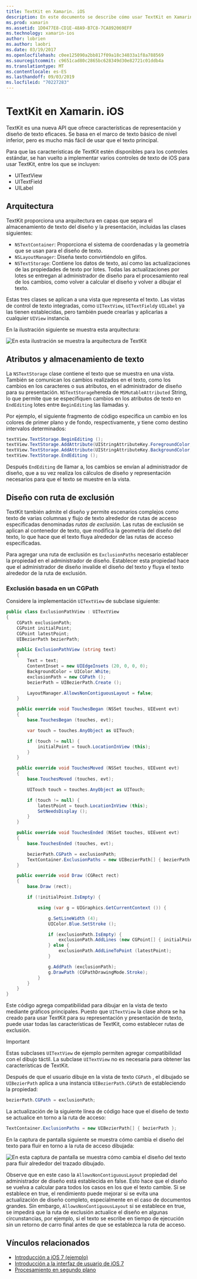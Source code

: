 ```yaml
---
title: TextKit en Xamarin. iOS
description: En este documento se describe cómo usar TextKit en Xamarin. iOS. TextKit proporciona características de representación y diseño de texto eficaces.
ms.prod: xamarin
ms.assetid: 1D0477E8-CD1E-48A9-B7C8-7CA892069EFF
ms.technology: xamarin-ios
author: lobrien
ms.author: laobri
ms.date: 03/19/2017
ms.openlocfilehash: c0ee125090a2bb817f09a18c34033a1f8a788569
ms.sourcegitcommit: c9651cad80c2865bc628349d30e82721c01ddb4a
ms.translationtype: MT
ms.contentlocale: es-ES
ms.lasthandoff: 09/03/2019
ms.locfileid: "70227283"
---
```

# <a name="textkit-in-xamarinios"></a>TextKit en Xamarin. iOS

TextKit es una nueva API que ofrece características de representación y diseño de texto eficaces. Se basa en el marco de texto básico de nivel inferior, pero es mucho más fácil de usar que el texto principal.

Para que las características de TextKit estén disponibles para los controles estándar, se han vuelto a implementar varios controles de texto de iOS para usar TextKit, entre los que se incluyen:

- UITextView
- UITextField
- UILabel

## <a name="architecture"></a>Arquitectura

TextKit proporciona una arquitectura en capas que separa el almacenamiento de texto del diseño y la presentación, incluidas las clases siguientes:

- `NSTextContainer`: Proporciona el sistema de coordenadas y la geometría que se usan para el diseño de texto.
- `NSLayoutManager`: Diseña texto convirtiéndolo en glifos.
- `NSTextStorage`: Contiene los datos de texto, así como las actualizaciones de las propiedades de texto por lotes. Todas las actualizaciones por lotes se entregan al administrador de diseño para el procesamiento real de los cambios, como volver a calcular el diseño y volver a dibujar el texto.


Estas tres clases se aplican a una vista que representa el texto. Las vistas de control de texto integradas, como `UITextView`, `UITextField`y `UILabel` ya las tienen establecidas, pero también puede crearlas y aplicarlas a cualquier `UIView` instancia.

En la ilustración siguiente se muestra esta arquitectura:

 ![](textkit-images/textkitarch.png "En esta ilustración se muestra la arquitectura de TextKit")

## <a name="text-storage-and-attributes"></a>Atributos y almacenamiento de texto

La `NSTextStorage` clase contiene el texto que se muestra en una vista. También se comunican los cambios realizados en el texto, como los cambios en los caracteres o sus atributos, en el administrador de diseño para su presentación. `NSTextStorage`hereda de `MSMutableAttributed` String, lo que permite que se especifiquen cambios en los atributos de texto en `EndEditing` lotes entre `BeginEditing` las llamadas y.

Por ejemplo, el siguiente fragmento de código especifica un cambio en los colores de primer plano y de fondo, respectivamente, y tiene como destino intervalos determinados:

```csharp
textView.TextStorage.BeginEditing ();
textView.TextStorage.AddAttribute(UIStringAttributeKey.ForegroundColor, UIColor.Green, new NSRange(200, 400));
textView.TextStorage.AddAttribute(UIStringAttributeKey.BackgroundColor, UIColor.Black, new NSRange(210, 300));
textView.TextStorage.EndEditing ();
```

Después `EndEditing` de llamar a, los cambios se envían al administrador de diseño, que a su vez realiza los cálculos de diseño y representación necesarios para que el texto se muestre en la vista.

## <a name="layout-with-exclusion-path"></a>Diseño con ruta de exclusión

TextKit también admite el diseño y permite escenarios complejos como texto de varias columnas y flujo de texto alrededor de rutas de acceso especificadas denominadas *rutas de exclusión*. Las rutas de exclusión se aplican al contenedor de texto, que modifica la geometría del diseño del texto, lo que hace que el texto fluya alrededor de las rutas de acceso especificadas.

Para agregar una ruta de exclusión es `ExclusionPaths` necesario establecer la propiedad en el administrador de diseño. Establecer esta propiedad hace que el administrador de diseño invalide el diseño del texto y fluya el texto alrededor de la ruta de exclusión.

### <a name="exclusion-based-on-a-cgpath"></a>Exclusión basada en un CGPath

Considere la implementación `UITextView` de subclase siguiente:

```csharp
public class ExclusionPathView : UITextView
{
    CGPath exclusionPath;
    CGPoint initialPoint;
    CGPoint latestPoint;
    UIBezierPath bezierPath;

    public ExclusionPathView (string text)
    {
        Text = text;
        ContentInset = new UIEdgeInsets (20, 0, 0, 0);
        BackgroundColor = UIColor.White;
        exclusionPath = new CGPath ();
        bezierPath = UIBezierPath.Create ();

        LayoutManager.AllowsNonContiguousLayout = false;
    }

    public override void TouchesBegan (NSSet touches, UIEvent evt)
    {
        base.TouchesBegan (touches, evt);

        var touch = touches.AnyObject as UITouch;

        if (touch != null) {
            initialPoint = touch.LocationInView (this);
        }
    }

    public override void TouchesMoved (NSSet touches, UIEvent evt)
    {
        base.TouchesMoved (touches, evt);

        UITouch touch = touches.AnyObject as UITouch;

        if (touch != null) {
            latestPoint = touch.LocationInView (this);
            SetNeedsDisplay ();
        }
    }

    public override void TouchesEnded (NSSet touches, UIEvent evt)
    {
        base.TouchesEnded (touches, evt);

        bezierPath.CGPath = exclusionPath;
        TextContainer.ExclusionPaths = new UIBezierPath[] { bezierPath };
    }

    public override void Draw (CGRect rect)
    {
        base.Draw (rect);

        if (!initialPoint.IsEmpty) {

            using (var g = UIGraphics.GetCurrentContext ()) {

                g.SetLineWidth (4);
                UIColor.Blue.SetStroke ();

                if (exclusionPath.IsEmpty) {
                    exclusionPath.AddLines (new CGPoint[] { initialPoint, latestPoint });
                } else {
                    exclusionPath.AddLineToPoint (latestPoint);
                }

                g.AddPath (exclusionPath);
                g.DrawPath (CGPathDrawingMode.Stroke);
            }
        }
    }
}
```

Este código agrega compatibilidad para dibujar en la vista de texto mediante gráficos principales. Puesto que `UITextView` la clase ahora se ha creado para usar TextKit para su representación y presentación de texto, puede usar todas las características de TextKit, como establecer rutas de exclusión.

> [!IMPORTANT]
> Estas subclases `UITextView` de ejemplo permiten agregar compatibilidad con el dibujo táctil. La subclase `UITextView` no es necesaria para obtener las características de TextKit.



Después de que el usuario dibuje en la vista de texto `CGPath` , el dibujado se `UIBezierPath` aplica a una instancia `UIBezierPath.CGPath` de estableciendo la propiedad:

```csharp
bezierPath.CGPath = exclusionPath;
```

La actualización de la siguiente línea de código hace que el diseño de texto se actualice en torno a la ruta de acceso:

```csharp
TextContainer.ExclusionPaths = new UIBezierPath[] { bezierPath };
```

En la captura de pantalla siguiente se muestra cómo cambia el diseño del texto para fluir en torno a la ruta de acceso dibujada:

<!-- ![](textkit-images/exclusionpath1.png "This screenshot illustrates how the text layout changes to flow around the drawn path")-->
![](textkit-images/exclusionpath2.png "En esta captura de pantalla se muestra cómo cambia el diseño del texto para fluir alrededor del trazado dibujado.")

Observe que en este caso la `AllowsNonContiguousLayout` propiedad del administrador de diseño está establecida en false. Esto hace que el diseño se vuelva a calcular para todos los casos en los que el texto cambie. Si se establece en true, el rendimiento puede mejorar si se evita una actualización de diseño completo, especialmente en el caso de documentos grandes. Sin embargo, `AllowsNonContiguousLayout` si se establece en true, se impedirá que la ruta de exclusión actualice el diseño en algunas circunstancias, por ejemplo, si el texto se escribe en tiempo de ejecución sin un retorno de carro final antes de que se establezca la ruta de acceso.


## <a name="related-links"></a>Vínculos relacionados

- [Introducción a iOS 7 (ejemplo)](https://docs.microsoft.com/samples/xamarin/ios-samples/introtoios7)
- [Introducción a la interfaz de usuario de iOS 7](~/ios/platform/introduction-to-ios7/ios7-ui.md)
- [Procesamiento en segundo plano](~/ios/app-fundamentals/backgrounding/index.md)
